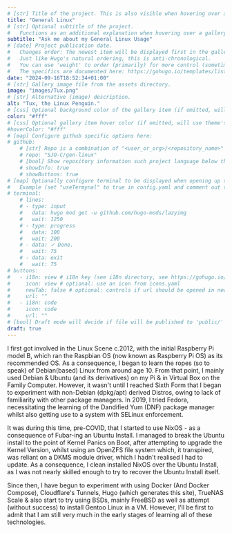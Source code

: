 ```yaml
---
# [str] Title of the project. This is also visible when hovering over a gallery item.
title: "General Linux"
# [str] Optional subtitle of the project. 
#   Functions as an additional explanation when hovering over a gallery item (comment out the following line).
subtitle: "Ask me about my General Linux Usage"
# [date] Project publication date.
#   Changes order: The newest item will be displayed first in the gallery. 
#   Just like Hugo's natural ordering, this is anti-chronological.
#   You can use 'weight' to order (primarily) for more control (sometimes it makes sense to put old items before new ones).
#   The specifics are documented here: https://gohugo.io/templates/lists/#order-content
date: "2024-09-16T18:52:34+01:00"
# [str] Gallery image file from the assets directory. 
image: "images/Tux.png"
# [str] Alternative (image) description.
alt: "Tux, the Linux Penguin."
# [css] Optional background color of the gallery item (if omitted, will use theme's fallback).
color: "#fff"
# [css] Optional gallery item hover color (if omitted, will use theme's fallback).
#hoverColor: "#fff"
# [map] Configure github specific options here:
# github: 
    # [str] Repo is a combination of "<user_or_org>/<repository_name>"
    # repo: "SJO-C/gen-linux"
    # [bool] Show repository information such project language below the buttons.
    # showInfo: true
    # showButtons: true
# [map] Optionally configure terminal to be displayed when opening up the gallery item:
#   Example (set "useTermynal" to true in config.yaml and comment out to test it):
# terminal:
    # lines:
    # - type: input
    #   data: hugo mod get -u github.com/hugo-mods/lazyimg 
    #   wait: 1250
    # - type: progress
    #   data: 100
    #   wait: 200
    # - data: ✓ Done.
    #   wait: 75
    # - data: exit
    #   wait: 75
# buttons:
#   - i18n: view # i18n key (see i18n directory, see https://gohugo.io/functions/i18n/)
#     icon: view # optional: use an icon from icons.yaml
#     newTab: false # optional: controls if url should be opened in new tab
#     url: ""
#   - i18n: code 
#     icon: code
#     url: ""
# [bool] Draft mode will decide if file will be published to 'public/' directory.
draft: true
---
```

I first got involved in the Linux Scene c.2012, with the initial Raspberry Pi model B, which ran the Raspbian OS (now known as Raspberry Pi OS) as its recommended OS.  As a consequence, I began to learn the ropes (so to speak) of Debian(based) Linux from around age 10.  From that point, I mainly used Debian & Ubuntu (and its derivatives) on my Pi & in Virtual Box on the Family Computer.  However, it wasn't until I reached Sixth Form that I began to experiment with non-Debian (dpkg/apt) derived Distros, owing to lack of familiarity with other package managers. In 2019, I tried Fedora, necessitating the learning of the Dandified Yum (DNF) package manager whilst also getting use to a system with SELinux enforcement. 

It was during this time, pre-COVID, that I started to use NixOS - as a consequence of Fubar-ing an Ubuntu Install.  I managed to break the Ubuntu install to the point of Kernel Panics on Boot, after attempting to upgrade the Kernel Version, whilst using an OpenZFS file system which, it transpired, was reliant on a DKMS module driver, which I hadn't realised I had to update.  As a consequence, I clean installed NixOS over the Ubuntu Install, as I was not nearly skilled enough to try to recover the Ubuntu Install itself.

Since then, I have begun to experiment with using Docker (And Docker Compose), Cloudflare's Tunnels, Hugo (which generates this site), TrueNAS Scale & also start to try using BSDs, mainly FreeBSD as well as attempt (without success) to install Gentoo Linux in a VM.  However, I'll be first to admit that I am still very much in the early stages of learning all of these technologies.